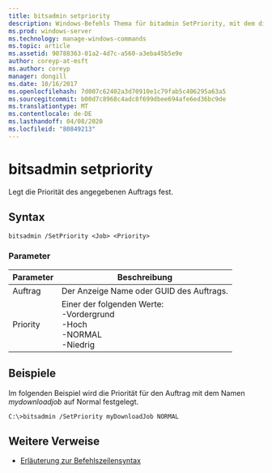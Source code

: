 ```yaml
---
title: bitsadmin setpriority
description: Windows-Befehls Thema für bitadmin SetPriority, mit dem die Priorität des angegebenen Auftrags festgelegt wird.
ms.prod: windows-server
ms.technology: manage-windows-commands
ms.topic: article
ms.assetid: 90788363-01a2-4d7c-a560-a3eba45b5e9e
author: coreyp-at-msft
ms.author: coreyp
manager: dongill
ms.date: 10/16/2017
ms.openlocfilehash: 7d007c62402a3d70910e1c79fab5c406295a63a5
ms.sourcegitcommit: b00d7c8968c4adc8f699dbee694afe6ed36bc9de
ms.translationtype: MT
ms.contentlocale: de-DE
ms.lasthandoff: 04/08/2020
ms.locfileid: "80849213"
---
```

# <a name="bitsadmin-setpriority"></a>bitsadmin setpriority

Legt die Priorität des angegebenen Auftrags fest.

## <a name="syntax"></a>Syntax

```
bitsadmin /SetPriority <Job> <Priority>
```

### <a name="parameters"></a>Parameter

|Parameter|Beschreibung|
|---------|-----------|
|Auftrag|Der Anzeige Name oder GUID des Auftrags.|
|Priority|Einer der folgenden Werte:</br>-Vordergrund</br>-Hoch</br>-NORMAL</br>-Niedrig|

## <a name="examples"></a><a name=BKMK_examples></a>Beispiele

Im folgenden Beispiel wird die Priorität für den Auftrag mit dem Namen *mydownloadjob* auf Normal festgelegt.
```
C:\>bitsadmin /SetPriority myDownloadJob NORMAL
```

## <a name="additional-references"></a>Weitere Verweise

- [Erläuterung zur Befehlszeilensyntax](command-line-syntax-key.md)